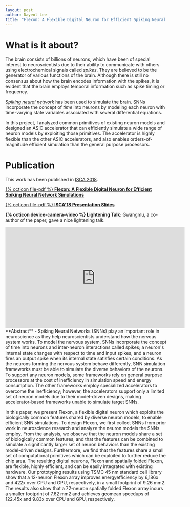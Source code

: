 ```yaml
---
layout: post
author: Dayeol Lee
title: "Flexon: A Flexible Digital Neuron for Efficient Spiking Neural Network Simulations"
---
```


# What is it about?

The brain consists of billions of neurons, which have been of special interest to
neuroscientists due to their ability to communicate with others using electrochemical signals called *spikes*.
They are believed to be the generator of various functions of the brain.
Although there is still no consensus about how the brain encodes information with the spikes,
it is evident that the brain employs temporal information such as spike timing or frequency.

*[Spiking neural network](https://en.wi/kipedia.org/wiki/Spiking_neural_network)* 
has been used to simulate the brain.
SNNs incorporate the concept of *time* into neurons by modeling each neuron 
with time-varying state variables associated with several differential equations.

In this project, I analyzed common primitives of existing neuron models and
designed an ASIC accelerator that can efficiently simulate a wide range of neuron models by 
exploiting those primitives.
The accelerator is highly flexible than the other ASIC accelerators, and also enables
orders-of-magnitude efficient simulation than the general purpose processors.



# Publication
This work has been published in <a href="http://iscaconf.org/isca2018/">ISCA 2018</a>.

<a href="https://dl.acm.org/citation.cfm?id=3276567"> {% octicon file-pdf %} <b>Flexon: A Flexible Digital Neuron for Efficient Spiking Neural Network Simulations</b></a>

<a href="http://iscaconf.org/isca2018/slides/4A1.pdf">{% octicon file-pdf %} <b>ISCA'18 Presentation
Slides</b></a>

<b>{% octicon device-camera-video %} Lightening Talk: </b> Gwangmu, a co-author of the paper, gave a nice lightening talk. 
<center>
<iframe width="560" height="315" src="https://www.youtube.com/embed/_ICSrT9sNzI" frameborder="0"
allow="autoplay; encrypted-media" allowfullscreen></iframe>
</center>
**Abstract** - Spiking Neural Networks (SNNs) play an important role in neuroscience as they help
neuroscientists understand how the nervous system works. To model the nervous system, SNNs
incorporate the concept of time into neurons and inter-neuron interactions called spikes; a neuron's
internal state changes with respect to time and input spikes, and a neuron fires an output spike
when its internal state satisfies certain conditions. As the neurons forming the nervous system
behave differently, SNN simulation frameworks must be able to simulate the diverse behaviors of the
neurons. To support any neuron models, some frameworks rely on general purpose processors at the
cost of inefficiency in simulation speed and energy consumption. The other frameworks employ
specialized accelerators to overcome the inefficiency; however, the accelerators support only a
limited set of neuron models due to their model-driven designs, making accelerator-based frameworks
unable to simulate target SNNs.

In this paper, we present Flexon, a flexible digital neuron which
exploits the biologically common features shared by diverse neuron models, to enable efficient SNN
simulations. To design Flexon, we first collect SNNs from prior work in neuroscience research and
analyze the neuron models the SNNs employ. From the analysis, we observe that the neuron models
share a set of biologically common features, and that the features can be combined to simulate a
significantly larger set of neuron behaviors than the existing model-driven designs. Furthermore, we
find that the features share a small set of computational primitives which can be exploited to
further reduce the chip area. The resulting digital neurons, Flexon and spatially folded Flexon, are
flexible, highly efficient, and can be easily integrated with existing hardware. Our prototyping
results using TSMC 45 nm standard cell library show that a 12-neuron Flexon array improves energyefficiency by 6,186x and 422x over CPU and GPU, respectively, in a small footprint of 9.26 mm2. The
results also show that a 72-neuron spatially folded Flexon array incurs a smaller footprint of 7.62
mm2 and achieves geomean speedups of 122.45x and 9.83x over CPU and GPU, respectively.
